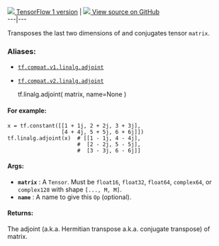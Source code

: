 [ ![](https://tensorflow.google.cn/images/tf_logo_32px.png) TensorFlow 1
version](/versions/r1.15/api_docs/python/tf/linalg/adjoint) |  [
![](https://tensorflow.google.cn/images/GitHub-Mark-32px.png) View source on
GitHub
](https://github.com/tensorflow/tensorflow/blob/r2.0/tensorflow/python/ops/linalg/linalg_impl.py#L98-L124)  
---|---  
  
Transposes the last two dimensions of and conjugates tensor `matrix`.

### Aliases:

  * [`tf.compat.v1.linalg.adjoint`](/api_docs/python/tf/linalg/adjoint)
  * [`tf.compat.v2.linalg.adjoint`](/api_docs/python/tf/linalg/adjoint)

    
    
    tf.linalg.adjoint(
        matrix,
        name=None
    )
    

#### For example:

    
    
    x = tf.constant([[1 + 1j, 2 + 2j, 3 + 3j],
                     [4 + 4j, 5 + 5j, 6 + 6j]])
    tf.linalg.adjoint(x)  # [[1 - 1j, 4 - 4j],
                          #  [2 - 2j, 5 - 5j],
                          #  [3 - 3j, 6 - 6j]]
    

#### Args:

  * **`matrix`** : A `Tensor`. Must be `float16`, `float32`, `float64`, `complex64`, or `complex128` with shape `[..., M, M]`.
  * **`name`** : A name to give this `Op` (optional).

#### Returns:

The adjoint (a.k.a. Hermitian transpose a.k.a. conjugate transpose) of matrix.

